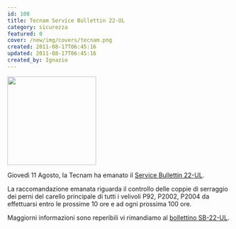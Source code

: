 ```yaml
---
id: 108
title: Tecnam Service Bullettin 22-UL
category: sicurezza
featured: 0
cover: /new/img/covers/tecnam.png
created: 2011-08-17T06:45:16
updated: 2011-08-17T06:45:16
created_by: Ignazio
---
```


<img class="float-start mr-3" src="/new/img/covers/tecnam.png" width="200"/>

Giovedì 11 Agosto,
la Tecnam ha emanato il <a href="download/doc_download/33-service-bulletin-22-ul" target="_blank" title="Tecnam SB 22 -UL">Service Bullettin 22-UL</a>.

La raccomandazione emanata riguarda il controllo delle coppie di serraggio dei perni del carello principale di tutti i velivoli P92, P2002, P2004 da effettuarsi entro le prossime 10 ore e ad ogni prossima 100 ore.

Maggiorni informazioni sono reperibili vi rimandiamo al <a href="download/doc_download/33-service-bulletin-22-ul" target="_blank" title="Tecnam SB 22 -UL">bollettino SB-22-UL</a>.
